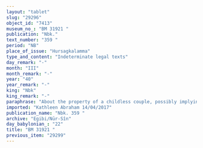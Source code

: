 ```yaml
---
layout: "tablet"
slug: "29296"
object_id: "7413"
museum_no_: "BM 31921 "
publication: "Nbk."
text_number: "359 "
period: "NB"
place_of_issue: "Hursagkalamma"
type_and_content: "Indeterminate legal texts"
day_remark: "-"
month: "III"
month_remark: "-"
year: "40"
year_remark: "-"
king: "Nbk"
king_remark: "-"
paraphrase: "About the property of a childless couple, possibly implying their divorce. Fragmentary.<br /> <strong>A </strong>has married (<em>ana a&scaron;&scaron;ūtu ra&scaron;&ucirc;</em>) <strong><sup>f</sup>B</strong> the 28<sup>th</sup> year of Nebuchadnezzar, but the couple did not have (<em>ra&scaron;&ucirc;</em>) any male or femal offspring (<em>māru u mārtu</em>). Together (<em>itti </em><em>ahāme&scaron;</em>), they wrote a document (<em>ṭuppu</em>) according to which their assets (<em>nikkassu</em>) and land (<em>eqlu</em>) belong to both of them (<em>aḫata &scaron;unu</em>). A court protocol (<em>ṭuppu dīni) </em>that belongs to the couple is mentioned, but here the tablet breaks off. List of witnesses, among which are <strong>C<sub>1</sub></strong>,<strong>C<sub>2</sub></strong>, and<strong> C<sub>3</sub></strong>. Scribe: &Scaron;ama&scaron;-nāṣir/Bēl-u&scaron;allim//Miṣirāya.<br /> &nbsp;<br /> <strong>A</strong> = &hellip;/<em>Nab&ucirc;</em>-le&rsquo;&rsquo;i//Bā&rsquo;iru; <strong><sup>f</sup>B</strong> = <sup>f</sup>Damqāya/Ina-tē&scaron;&ecirc;-ēṭir//Marduku, wife of A; <strong>C<sub>1</sub></strong> = Tabnēa/Nab&ucirc;-le&rsquo;&rsquo;i//Bā&rsquo;iru; <strong>C<sub>2</sub></strong> = Bēl-nāṣir/Nab&ucirc;-le&rsquo;&rsquo;i//Bā&rsquo;iru; <strong>C<sub>3</sub></strong> = Bēl-kāṣir/&Scaron;ākin-&scaron;umi//Marduku"
imported: "Kathleen Abraham 14/04/2017"
publication_name: "Nbk. 359 "
archive: "Egibi/Nūr-Sîn"
day_babylonian_: "22"
title: "BM 31921 "
previous_item: "29299"
---
```

